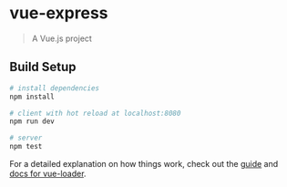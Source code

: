 # vue-express

> A Vue.js project

## Build Setup

``` bash
# install dependencies
npm install

# client with hot reload at localhost:8080
npm run dev

# server
npm test


```

For a detailed explanation on how things work, check out the [guide](http://vuejs-templates.github.io/webpack/) and [docs for vue-loader](http://vuejs.github.io/vue-loader).
